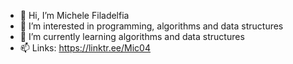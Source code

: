 - 👋 Hi, I’m Michele Filadelfia
- 👀 I’m interested in programming, algorithms and data structures 
- 🌱 I’m currently learning algorithms and data structures
- 📫 Links: https://linktr.ee/Mic04

<!-- - 💞️ I’m looking to collaborate on ... -->
